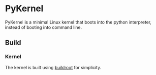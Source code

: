 # PyKernel

PyKernel is a minimal Linux kernel that boots into the python interpreter, instead of booting into command line.

## Build

### Kernel

The kernel is built using [buildroot](https://buildroot.org) for simplicity.
